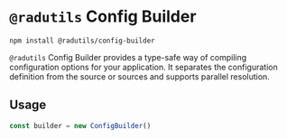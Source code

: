 # `@radutils` Config Builder

```
npm install @radutils/config-builder
```

`@radutils` Config Builder provides a type-safe way of compiling configuration options for your application. It separates the configuration definition from the source or sources and supports parallel resolution.

## Usage

```typescript
const builder = new ConfigBuilder()
```
